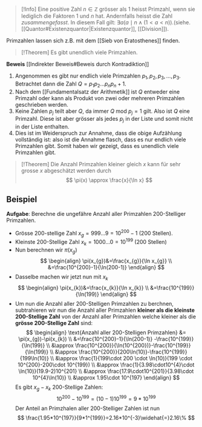 >[!Info]
>Eine positive Zahl $n\in\mathbb{Z}$ grösser als $1$ heisst Primzahl, wenn sie lediglich die Faktoren $1$ und $n$ hat. Andernfalls heisst die Zahl *zusammengefasst*. In diesem Fall gilt: $\exists a(a\mid n \land(1<a<n))$.(siehe. [[Quantor#Existenzquantor|Existenzquantor]], [[Division]]).

Primzahlen lassen sich z.B. mit dem [[Sieb von Eratosthenes]] finden.

>[!Theorem]
>Es gibt unendlich viele Primzahlen.

**Beweis** [[Indirekter Beweis#Beweis durch Kontradiktion]]
1. Angenommen es gibt nur endlich viele Primzahlen $p_{1},p_{2},p_{3},\dots ,p_{3}$. Betrachtet dann die Zahl $Q=p_{1}p_{2}\dots p_{n}p_{n}+1$.
2. Nach dem [[Fundamentalsatz der Arithmetik]] ist $Q$ entweder eine Primzahl oder kann als Produkt von zwei oder mehreren Primzahlen geschrieben werden.
3. Keine Zahlen $p_{j}$ teilt aber $Q$, da immer $Q \text{ mod } p_{j}=1$ gilt. Also ist $Q$ eine Primzahl. Diese ist aber grösser als jedes $p_{j}$ in der Liste und somit nicht in der Liste enthalten.
4. Dies ist im Weiderspruch zur Annahme, dass die obige Aufzählung vollständig ist: also ist die Annahme flasch, dass es nur endlich viele Primzahlen gibt. Somit haben wir gezeigt, dass es unendlich viele Primzahlen gibt.

>[!Theorem]
>Die Anzahl Primzahlen kleiner gleich $x$ kann für sehr grosse $x$ abgeschätzt werden durch
>$$
>\pi(x) \approx \frac{x}{\ln x}
>$$

## Beispiel
**Aufgabe**: Berechne die ungefähre Anzahl aller Primzahlen 200-Stelliger Primzahlen.


- Grösse 200-stellige Zahl $x_{g}=999\dots{9} = 10^{200}-1$ (200 Stellen).
- Kleinste 200-Stellige Zahl $x_{k}=1000\dots{0} = 10^{199}$ (200 Stellen)
- Nun berechnen wir $\pi(x_{g})$
$$
\begin{align}
\pi(x_{g})&=\frac{x_{g}}{\ln x_{g}} \\
&=\frac{10^{200}-1}{\ln(200-1)}
\end{align}
$$
- Dasselbe machen wir jetzt nun mit $x_{k}$
$$
\begin{align}
\pi(x_{k})&=\frac{x_{k}}{\ln x_{k}} \\
&=\frac{10^{199}}{\ln(199)}
\end{align}
$$
- Um nun die Anzahl aller 200-Stelligen Primzahlen zu berchnen, subtrahieren wir nun die Anzahl aller Primzahlen **kleiner als die kleinste 200-Stellige Zahl** von der Anzahl aller Primzahlen welche kleiner als die **grösse 200-Stellige Zahl** sind:
$$
\begin{align}
\text{Anzahl aller 200-Stelligen Primzahlen} &= \pi(x_{g})-\pi(x_{k}) \\
&=\frac{10^{200}-1}{\ln(200-1)} -\frac{10^{199}}{\ln(199)} \\
&\approx \frac{10^{200}}{\ln(10^{200})}-\frac{10^{199}}{\ln(199)} \\
&\approx \frac{10^{200}}{200\ln(10)}-\frac{10^{199}}{199\ln(10)} \\
&\approx \frac{1}{199\cdot 200 \cdot \ln(10)}(199 \cdot 10^{200}-200\cdot 10^{199}) \\
&\approx \frac{1}{3.98\cdot10^{4}\cdot \ln(10)}(19.9-2)10^{201} \\
&\approx \frac{17.9\cdot10^{201}}{3.98\cdot 10^{4}\ln(10)} \\
&\approx 1.95\cdot 10^{197}
\end{align}
$$
Es gibt $x_{g}-x_{k}$ 200-Stellige Zahlen:
$$
10^{200}-10^{199} = (10-1)10^{199} =9*10^{199}
$$
Der Anteil an Primzhalen aller 200-Stelliger Zahlen ist nun
$$
\frac{1.95*10^{197}}{9*1^{199}}=2.16*10^{-3}\widehat{=}2.16\%
$$
